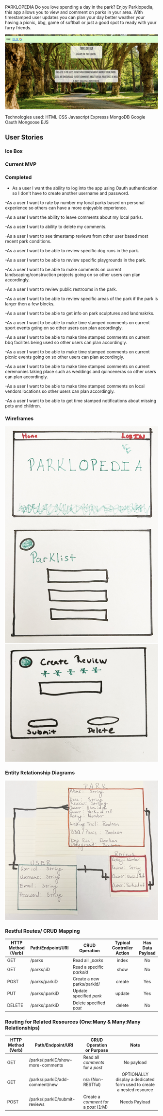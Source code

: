 PARKLOPEDIA
Do you love spending a day in the park?  Enjoy Parklopedia, this app allows you to view and comment on parks in your area.  With timestamped user updates you can plan your day better weather your having a picnic, bbg, game of softball or just a good spot to ready with your furry friends.

 ![Screenshot](images/Screenshot.jpg)

Technologies used:
HTML
CSS
Javascript
Expresss
MongoDB
Google Oauth
Mongoose
EJS

## User Stories

### Ice Box 

### Current MVP

### Completed
 - As a user I want the ability to log into the app using Oauth authentication so I don't have to create another username and password.


 -As a user I want to rate by number my local parks based on personal experience so others can have a more enjoyable experience.

 -As a user I want the ability to leave comments about my local parks.

 -As a user I want to ability to delete my comments.

 -As a user I want to see timestamp reviews from other user based most recent park conditions.

 -As a user I want to be able to review specific dog runs in the park.

 -As a user I want to be able to review specific playgrounds in the park.

  -As a user I want to be able to make comments on current landscaping/construction projects going on so other users can plan accordingly.

   -As a user I want to review public restrooms in the park.

 -As a user I want to be able to review specific areas of the park if the park is larger then a few blocks.

 -As a user I want to be able to get info on park sculptures and landmakrks.


 -As a user I want to be able to make time stamped comments on current sport events going on so other users can plan accordingly.

 -As a user I want to be able to make time stamped comments on current bbq facilites being used so other users can plan accordingly.

 -As a user I want to be able to make time stamped comments on current picnic events going on so other users can plan accordingly.

 -As a user I want to be able to make time stamped comments on current ceremonies taking place such as weddings and quinceneras so other users can plan accordingly.

 -As a user I want to be able to make time stamped comments on local vendors locations so other users can plan accordingly.

  -As a user I want to be able to get time stamped notifications about missing pets and children.
 
 ### Wireframes
 ![Wireframes 1 & 2](images/WF%201&2-1.jpg)
 ![Wireframes 3](images/WF%203.jpg)

 ### Entity Relationship Diagrams
 ![ERD](images/IMG_7475.jpg)

 ### Restful Routes/ CRUD Mapping

 HTTP Method<br>(Verb) | Path/Endpoint/URI  | CRUD Operation | Typical<br>Controller Action | Has Data<br>Payload
-----------|------------------|------------------|:---:|:---:
GET     | /parks          | Read all __parks_ | index | No
GET     | /parks/:iD      | Read a specific _parksId_ | show | No
POST    | /parks/parkiD   | Create a new parks/parkId/|create | Yes
PUT     | /parks/:parkiD  | Update specified _park_  | update | Yes
DELETE  | /parks/:parkiD | Delete specified _post_ | delete | No

### Routing for Related Resources (One:Many & Many:Many Relationships)

HTTP Method<br>(Verb) | Path/Endpoint/URI  | CRUD Operation<br>or Purpose | Note
-----------|------------------|------------------|:---:
GET     | /parks/:parkiD/show-more-comments | Read all _comments_ for a _post_ |No payload
GET     | /parks/:parkiD/add-comment/new | n/a (Non-RESTful) |OPTIONALLY display a dedicated form used to create a nested resource 
POST     | /parks/:parkiD/submit-reviews| Create a _comment_ for a _post_ (1:M) | Needs Payload

